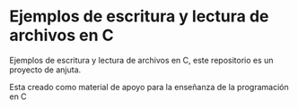 # Ejemplos de escritura y lectura de archivos en C
Ejemplos de escritura y lectura de archivos en C, este repositorio es un proyecto de anjuta. 

Esta creado como material de apoyo para la enseñanza de la programación en C
